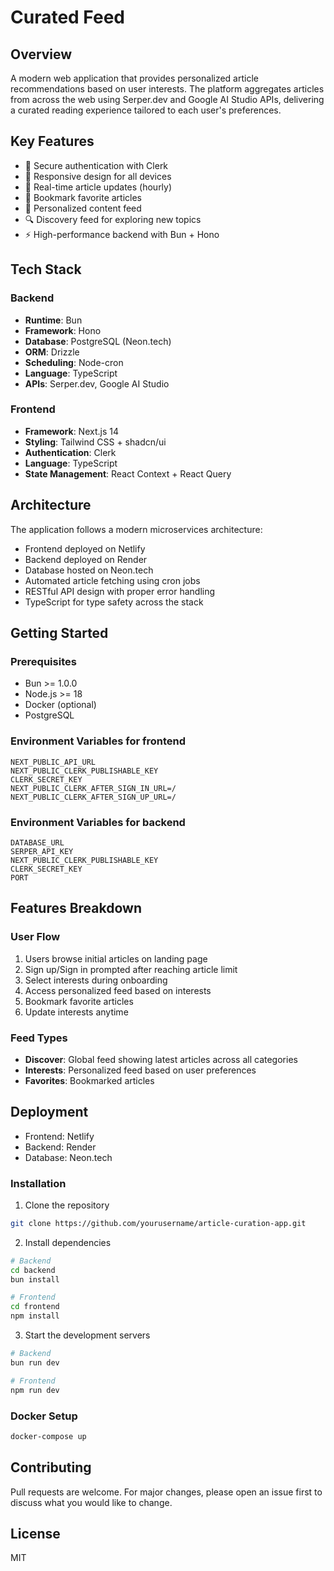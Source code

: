 # Curated Feed

## Overview
A modern web application that provides personalized article recommendations based on user interests. The platform aggregates articles from across the web using Serper.dev and Google AI Studio APIs, delivering a curated reading experience tailored to each user's preferences.

## Key Features
- 🔐 Secure authentication with Clerk
- 📱 Responsive design for all devices
- 🔄 Real-time article updates (hourly)
- 💾 Bookmark favorite articles
- 🎯 Personalized content feed
- 🔍 Discovery feed for exploring new topics
- ⚡ High-performance backend with Bun + Hono

## Tech Stack

### Backend
- **Runtime**: Bun
- **Framework**: Hono
- **Database**: PostgreSQL (Neon.tech)
- **ORM**: Drizzle
- **Scheduling**: Node-cron
- **Language**: TypeScript
- **APIs**: Serper.dev, Google AI Studio

### Frontend
- **Framework**: Next.js 14
- **Styling**: Tailwind CSS + shadcn/ui
- **Authentication**: Clerk
- **Language**: TypeScript
- **State Management**: React Context + React Query

## Architecture
The application follows a modern microservices architecture:
- Frontend deployed on Netlify
- Backend deployed on Render
- Database hosted on Neon.tech
- Automated article fetching using cron jobs
- RESTful API design with proper error handling
- TypeScript for type safety across the stack

## Getting Started

### Prerequisites
- Bun >= 1.0.0
- Node.js >= 18
- Docker (optional)
- PostgreSQL

### Environment Variables for frontend
```env
NEXT_PUBLIC_API_URL
NEXT_PUBLIC_CLERK_PUBLISHABLE_KEY
CLERK_SECRET_KEY
NEXT_PUBLIC_CLERK_AFTER_SIGN_IN_URL=/
NEXT_PUBLIC_CLERK_AFTER_SIGN_UP_URL=/
```
### Environment Variables for backend
```env
DATABASE_URL
SERPER_API_KEY
NEXT_PUBLIC_CLERK_PUBLISHABLE_KEY
CLERK_SECRET_KEY
PORT
```

## Features Breakdown

### User Flow
1. Users browse initial articles on landing page
2. Sign up/Sign in prompted after reaching article limit
3. Select interests during onboarding
4. Access personalized feed based on interests
5. Bookmark favorite articles
6. Update interests anytime

### Feed Types
- **Discover**: Global feed showing latest articles across all categories
- **Interests**: Personalized feed based on user preferences
- **Favorites**: Bookmarked articles

## Deployment
- Frontend: Netlify
- Backend: Render
- Database: Neon.tech


### Installation

1. Clone the repository
```bash
git clone https://github.com/yourusername/article-curation-app.git
```

2. Install dependencies
```bash
# Backend
cd backend
bun install

# Frontend
cd frontend
npm install
```

3. Start the development servers
```bash
# Backend
bun run dev

# Frontend
npm run dev
```

### Docker Setup
```bash
docker-compose up
```


## Contributing
Pull requests are welcome. For major changes, please open an issue first to discuss what you would like to change.

## License
MIT